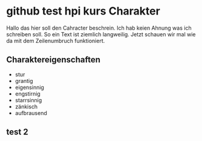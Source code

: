 # github test hpi kurs Charakter
Hallo das hier soll den Cahracter beschrein. Ich hab keien Ahnung was ich schreiben soll. So ein Text ist ziemlich langweilig. Jetzt schauen wir mal wie da mit dem Zeilenumbruch funktioniert.

## Charaktereigenschaften
* stur
* grantig
* eigensinnig
* engstirnig
* starrsinnig
* zänkisch
* aufbrausend

## test 2
